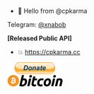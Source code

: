 - 👋 Hello from @cpkarma

Telegram: [@xnabob](https://t.me/xnabob)

**[Released Public API]**
- 💥 https://cpkarma.cc

[![bitcoin-black](https://raw.githubusercontent.com/cpkarma/cpkarma/main/bitcoin-donate-black.png)](https://raw.githubusercontent.com/cpkarma/cpkarma/main/btc-address)
<!---
cpkarma/cpkarma is a ✨ special ✨ repository because its `README.md` (this file) appears on your GitHub profile.
You can click the Preview link to take a look at your changes.
--->
